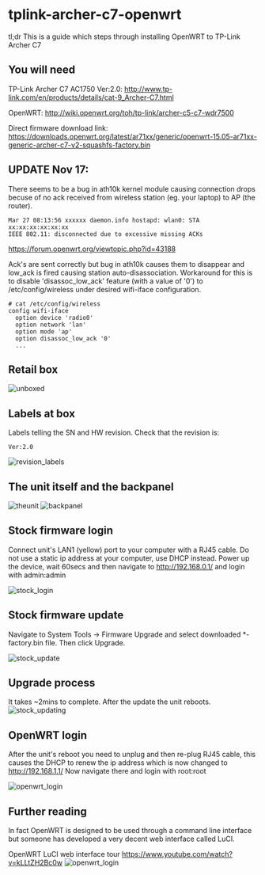 # tplink-archer-c7-openwrt

tl;dr This is a guide which steps through installing OpenWRT to TP-Link Archer C7

You will need
---

TP-Link Archer C7 AC1750 Ver:2.0: http://www.tp-link.com/en/products/details/cat-9_Archer-C7.html
 
OpenWRT: http://wiki.openwrt.org/toh/tp-link/archer-c5-c7-wdr7500

Direct firmware download link: https://downloads.openwrt.org/latest/ar71xx/generic/openwrt-15.05-ar71xx-generic-archer-c7-v2-squashfs-factory.bin

UPDATE Nov 17:
---
There seems to be a bug in ath10k kernel module causing connection drops becuse of no ack received from wireless station (eg. your laptop) to AP (the router).
```
Mar 27 08:13:56 xxxxxx daemon.info hostapd: wlan0: STA xx:xx:xx:xx:xx:xx
IEEE 802.11: disconnected due to excessive missing ACKs
```
https://forum.openwrt.org/viewtopic.php?id=43188

Ack's are sent correctly but bug in ath10k causes them to disappear and low_ack is fired causing station auto-disassociation. Workaround for this is to disable 'disassoc_low_ack' feature (with a value of '0') to /etc/config/wireless under desired wifi-iface configuration.
```
# cat /etc/config/wireless
config wifi-iface
  option device 'radio0'
  option network 'lan'
  option mode 'ap'
  option disassoc_low_ack '0'
  ...
```

Retail box
---
![unboxed](https://raw.githubusercontent.com/enyone/tplink-archer-c7-openwrt/master/unboxed.JPG)

Labels at box
---
Labels telling the SN and HW revision. Check that the revision is:
```
Ver:2.0
```

![revision_labels](https://raw.githubusercontent.com/enyone/tplink-archer-c7-openwrt/master/revision_labels.JPG)

The unit itself and the backpanel
---
![theunit](https://raw.githubusercontent.com/enyone/tplink-archer-c7-openwrt/master/theunit.JPG)
![backpanel](https://raw.githubusercontent.com/enyone/tplink-archer-c7-openwrt/master/backpanel.JPG)

Stock firmware login
---
Connect unit's LAN1 (yellow) port to your computer with a RJ45 cable. Do not use a static ip address at your computer, use DHCP instead. Power up the device, wait 60secs and then navigate to http://192.168.0.1/ and login with admin:admin

![stock_login](https://raw.githubusercontent.com/enyone/tplink-archer-c7-openwrt/master/stock_login.jpg)

Stock firmware update
---
Navigate to System Tools -> Firmware Upgrade and select downloaded *-factory.bin file. Then click Upgrade.

![stock_update](https://raw.githubusercontent.com/enyone/tplink-archer-c7-openwrt/master/stock_update.jpg)

Upgrade process
---
It takes ~2mins to complete. After the update the unit reboots.
![stock_updating](https://raw.githubusercontent.com/enyone/tplink-archer-c7-openwrt/master/stock_updating.jpg)

OpenWRT login
---
After the unit's reboot you need to unplug and then re-plug RJ45 cable, this causes the DHCP to renew the ip address which is now changed to http://192.168.1.1/ Now navigate there and login with root:root

![openwrt_login](https://raw.githubusercontent.com/enyone/tplink-archer-c7-openwrt/master/openwrt_login.jpg)

Further reading
---
In fact OpenWRT is designed to be used through a command line interface but someone has developed a very decent web interface called LuCI.

OpenWRT LuCI web interface tour https://www.youtube.com/watch?v=kLLtZH2Bc0w
![openwrt_login](https://raw.githubusercontent.com/enyone/tplink-archer-c7-openwrt/master/openwrt_working.jpg)
